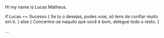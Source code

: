 Hi my name is Lucas Matheus.

if Lucas == Sucesso {
   Se tu o desejas, podes voar, só tens de confiar muito em ti.
} else {
   Concentre-se naquilo que você é bom, delegue todo o resto.
}

...








